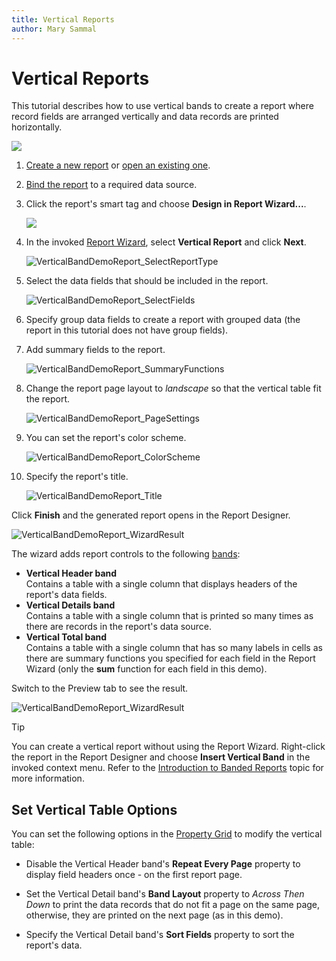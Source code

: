 ```yaml
---
title: Vertical Reports
author: Mary Sammal
---
```

# Vertical Reports

This tutorial describes how to use vertical bands to create a report where record fields are arranged vertically and data records are printed horizontally.

![](../../../../images/eurd-win-VerticalBandDemoReport_Result_Preview.png)

1. [Create a new report](../add-new-reports.md) or [open an existing one](../open-reports.md).

2. [Bind the report](../bind-to-data.md) to a required data source.

3. Click the report's smart tag and choose **Design in Report Wizard...**.

    ![](../../../../images/eurd-win-design-in-report-wizard.png)

    

4. In the invoked [Report Wizard](../report-designer-tools/report-wizard.md), select **Vertical Report** and click **Next**.

    ![VerticalBandDemoReport_SelectReportType](../../../../images/eurd-VerticalBandDemoReport_SelectReportType.png)

5. Select the data fields that should be included in the report.

    ![VerticalBandDemoReport_SelectFields](../../../../images/eurd-win-VerticalBandDemoReport_SelectFields.png)

6. Specify group data fields to create a report with grouped data (the report in this tutorial does not have group fields).

7. Add summary fields to the report.

    ![VerticalBandDemoReport_SummaryFunctions](../../../../images/eurd-win-VerticalBandDemoReport_SummaryFunctions.png)

8. Change the report page layout to *landscape* so that the vertical table fit the report.

    ![VerticalBandDemoReport_PageSettings](../../../../images/eurd-win-VerticalBandDemoReport_PageSettings.png)

9. You can set the report's color scheme.
    
    ![VerticalBandDemoReport_ColorScheme](../../../../images/eurd-win-VerticalBandDemoReport_ColorScheme.png)

10. Specify the report's title.
    
    ![VerticalBandDemoReport_Title](../../../../images/eurd-win-VerticalBandDemoReport_Title.png)

Click **Finish** and the generated report opens in the Report Designer.

![VerticalBandDemoReport_WizardResult](../../../../images/eurd-win-VerticalBandDemoReport_WizardResult.png)

The wizard adds report controls to the following [bands](../introduction-to-banded-reports.md):

- **Vertical Header band**  
    Contains a table with a single column that displays headers of the report's data fields.
- **Vertical Details band**  
    Contains a table with a single column that is printed so many times as there are records in the report's data source.
- **Vertical Total band**  
    Contains a table with a single column that has so many labels in cells as there are summary functions you specified for each field in the Report Wizard (only the **sum** function for each field in this demo).

Switch to the Preview tab to see the result.

![VerticalBandDemoReport_WizardResult](../../../../images/eurd-win-VerticalBandDemoReport_WizardResult_Preview.png)

> [!Tip]
> You can create a vertical report without using the Report Wizard. Right-click the report in the Report Designer and choose **Insert Vertical Band** in the invoked context menu. Refer to the [Introduction to Banded Reports](../introduction-to-banded-reports.md#vertical-bands) topic for more information.

## Set Vertical Table Options

You can set the following options in the [Property Grid](../report-designer-tools/ui-panels/property-grid-tabbed-view.md) to modify the vertical table:

- Disable the Vertical Header band's **Repeat Every Page** property to display field headers once - on the first report page.

- Set the Vertical Detail band's **Band Layout** property to *Across Then Down* to print the data records that do not fit a page on the same page, otherwise, they are printed on the next page (as in this demo).

- Specify the Vertical Detail band's **Sort Fields** property to sort the report's data.